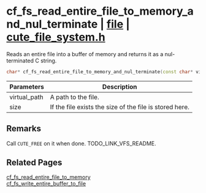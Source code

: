 # cf_fs_read_entire_file_to_memory_and_nul_terminate | [file](https://github.com/RandyGaul/cute_framework/blob/master/docs/file/README.md) | [cute_file_system.h](https://github.com/RandyGaul/cute_framework/blob/master/include/cute_file_system.h)

Reads an entire file into a buffer of memory and returns it as a nul-terminated C string.

```cpp
char* cf_fs_read_entire_file_to_memory_and_nul_terminate(const char* virtual_path, size_t* size);
```

Parameters | Description
--- | ---
virtual_path | A path to the file.
size | If the file exists the size of the file is stored here.

## Remarks

Call `CUTE_FREE` on it when done. TODO_LINK_VFS_README.

## Related Pages

[cf_fs_read_entire_file_to_memory](https://github.com/RandyGaul/cute_framework/blob/master/docs/file/cf_fs_read_entire_file_to_memory.md)  
[cf_fs_write_entire_buffer_to_file](https://github.com/RandyGaul/cute_framework/blob/master/docs/file/cf_fs_write_entire_buffer_to_file.md)  
